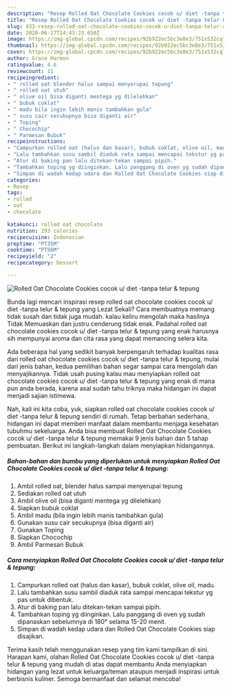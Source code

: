 ```yaml
---
description: "Resep Rolled Oat Chocolate Cookies cocok u/ diet -tanpa telur &amp;amp; tepung | Cara Bikin Rolled Oat Chocolate Cookies cocok u/ diet -tanpa telur &amp;amp; tepung Yang Bikin Ngiler"
title: "Resep Rolled Oat Chocolate Cookies cocok u/ diet -tanpa telur &amp;amp; tepung | Cara Bikin Rolled Oat Chocolate Cookies cocok u/ diet -tanpa telur &amp;amp; tepung Yang Bikin Ngiler"
slug: 433-resep-rolled-oat-chocolate-cookies-cocok-u-diet-tanpa-telur-and-amp-tepung-cara-bikin-rolled-oat-chocolate-cookies-cocok-u-diet-tanpa-telur-and-amp-tepung-yang-bikin-ngiler
date: 2020-06-17T14:43:23.650Z
image: https://img-global.cpcdn.com/recipes/92b922ec5bc3e8e3/751x532cq70/rolled-oat-chocolate-cookies-cocok-u-diet-tanpa-telur-tepung-foto-resep-utama.jpg
thumbnail: https://img-global.cpcdn.com/recipes/92b922ec5bc3e8e3/751x532cq70/rolled-oat-chocolate-cookies-cocok-u-diet-tanpa-telur-tepung-foto-resep-utama.jpg
cover: https://img-global.cpcdn.com/recipes/92b922ec5bc3e8e3/751x532cq70/rolled-oat-chocolate-cookies-cocok-u-diet-tanpa-telur-tepung-foto-resep-utama.jpg
author: Grace Harmon
ratingvalue: 4.6
reviewcount: 11
recipeingredient:
- " rolled oat blender halus sampai menyerupai tepung"
- " rolled oat utuh"
- " olive oil bisa diganti mentega yg dilelehkan"
- " bubuk coklat"
- " madu bila ingin lebih manis tambahkan gula"
- " susu cair secukupnya bisa diganti air"
- " Toping"
- " Chocochip"
- " Parmesan Bubuk"
recipeinstructions:
- "Campurkan rolled oat (halus dan kasar), bubuk coklat, olive oil, madu."
- "Lalu tambahkan susu sambil diaduk rata sampai mencapai tekstur yg pas untuk dibentuk."
- "Atur di baking pan lalu ditekan-tekan sampai pipih."
- "Tambahkan toping yg diinginkan. Lalu panggang di oven yg sudah dipanaskan sebelumnya di 180° selama 15-20 menit."
- "Simpan di wadah kedap udara dan Rolled Oat Chocolate Cookies siap disajikan."
categories:
- Resep
tags:
- rolled
- oat
- chocolate

katakunci: rolled oat chocolate 
nutrition: 293 calories
recipecuisine: Indonesian
preptime: "PT35M"
cooktime: "PT56M"
recipeyield: "2"
recipecategory: Dessert

---
```



![Rolled Oat Chocolate Cookies cocok u/ diet -tanpa telur &amp; tepung](https://img-global.cpcdn.com/recipes/92b922ec5bc3e8e3/751x532cq70/rolled-oat-chocolate-cookies-cocok-u-diet-tanpa-telur-tepung-foto-resep-utama.jpg)

Bunda lagi mencari inspirasi resep rolled oat chocolate cookies cocok u/ diet -tanpa telur &amp; tepung yang Lezat Sekali? Cara membuatnya memang tidak susah dan tidak juga mudah. kalau keliru mengolah maka hasilnya Tidak Memuaskan dan justru cenderung tidak enak. Padahal rolled oat chocolate cookies cocok u/ diet -tanpa telur &amp; tepung yang enak harusnya sih mempunyai aroma dan cita rasa yang dapat memancing selera kita.



Ada beberapa hal yang sedikit banyak berpengaruh terhadap kualitas rasa dari rolled oat chocolate cookies cocok u/ diet -tanpa telur &amp; tepung, mulai dari jenis bahan, kedua pemilihan bahan segar sampai cara mengolah dan menyajikannya. Tidak usah pusing kalau mau menyiapkan rolled oat chocolate cookies cocok u/ diet -tanpa telur &amp; tepung yang enak di mana pun anda berada, karena asal sudah tahu triknya maka hidangan ini dapat menjadi sajian istimewa.


Nah, kali ini kita coba, yuk, siapkan rolled oat chocolate cookies cocok u/ diet -tanpa telur &amp; tepung sendiri di rumah. Tetap berbahan sederhana, hidangan ini dapat memberi manfaat dalam membantu menjaga kesehatan tubuhmu sekeluarga. Anda bisa membuat Rolled Oat Chocolate Cookies cocok u/ diet -tanpa telur &amp; tepung memakai 9 jenis bahan dan 5 tahap pembuatan. Berikut ini langkah-langkah dalam menyiapkan hidangannya.

<!--inarticleads1-->

##### Bahan-bahan dan bumbu yang diperlukan untuk menyiapkan Rolled Oat Chocolate Cookies cocok u/ diet -tanpa telur &amp; tepung:

1. Ambil  rolled oat, blender halus sampai menyerupai tepung
1. Sediakan  rolled oat utuh
1. Ambil  olive oil (bisa diganti mentega yg dilelehkan)
1. Siapkan  bubuk coklat
1. Ambil  madu (bila ingin lebih manis tambahkan gula)
1. Gunakan  susu cair secukupnya (bisa diganti air)
1. Gunakan  Toping
1. Siapkan  Chocochip
1. Ambil  Parmesan Bubuk




<!--inarticleads2-->

##### Cara menyiapkan Rolled Oat Chocolate Cookies cocok u/ diet -tanpa telur &amp; tepung:

1. Campurkan rolled oat (halus dan kasar), bubuk coklat, olive oil, madu.
1. Lalu tambahkan susu sambil diaduk rata sampai mencapai tekstur yg pas untuk dibentuk.
1. Atur di baking pan lalu ditekan-tekan sampai pipih.
1. Tambahkan toping yg diinginkan. Lalu panggang di oven yg sudah dipanaskan sebelumnya di 180° selama 15-20 menit.
1. Simpan di wadah kedap udara dan Rolled Oat Chocolate Cookies siap disajikan.




Terima kasih telah menggunakan resep yang tim kami tampilkan di sini. Harapan kami, olahan Rolled Oat Chocolate Cookies cocok u/ diet -tanpa telur &amp; tepung yang mudah di atas dapat membantu Anda menyiapkan hidangan yang lezat untuk keluarga/teman ataupun menjadi inspirasi untuk berbisnis kuliner. Semoga bermanfaat dan selamat mencoba!
